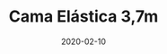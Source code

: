 ---
template: SingleToy
title: Cama Elástica 3,7m
status: Featured / Published
date: '2020-02-10'
featuredImage: https://brincadeira.co/products/list_camaelastica.png
price: R$120,00
excerpt: >-
  Há uma maneira melhor para incentivar as crianças a fazerem exercício físico ao ar livre?  
  
  
  
  As camas elásticas são um complemento cada vez mais popular para os eventos infantis. Durante os dias de sol, elas são bastante vistas em vários lugares com o objetivo de oferecer diversão para as crianças.
  
  
  
  Nos dias mais frios, as camas elásticas também podem atender, caso sejam instaladas em um ambiente fechado. Nesse momento elas entram até mesmo para espantar o frio e aquecer um pouco a brincadeira.
categories:
  - category: Outros
meta:
  canonicalLink: 'https://brincadeira.co/brinquedos/cama-elastica-3-7-m/'
  noindex: false
  title: Cama Elástica 3,7m
  description: Há uma maneira melhor para incentivar as crianças a fazerem exercício físico ao ar livre? As camas elásticas são um complemento cada vez mais popular para os eventos infantis.
---